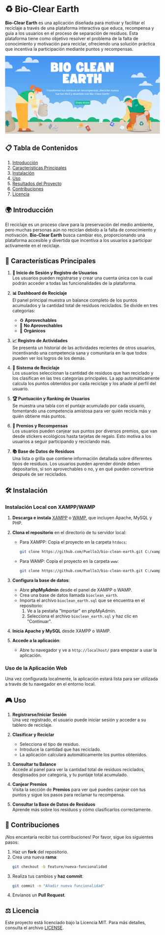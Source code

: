 # ♻️ Bio-Clear Earth

**Bio-Clear Earth** es una aplicación diseñada para motivar y facilitar el reciclaje a través de una plataforma interactiva que educa, recompensa y guía a los usuarios en el proceso de separación de residuos. Esta plataforma tiene como objetivo resolver el problema de la falta de conocimiento y motivación para reciclar, ofreciendo una solución práctica que incentiva la participación mediante puntos y recompensas.

![Banner Bio-Clear Earth](assets/img/Banners/banner1.png)

## 📋 Tabla de Contenidos
1. [Introducción](#introducción)
2. [Características Principales](#características-principales)
4. [Instalación](#instalación)
5. [Uso](#uso)
6. [Resultados del Proyecto](#resultados-del-proyecto)
7. [Contribuciones](#contribuciones)
8. [Licencia](#licencia)

## 🌍 Introducción

El reciclaje es un proceso clave para la preservación del medio ambiente, pero muchas personas aún no reciclan debido a la falta de conocimiento y motivación. **Bio-Clear Earth** busca cambiar eso, proporcionando una plataforma accesible y divertida que incentiva a los usuarios a participar activamente en el reciclaje.

## 🚀 Características Principales

1. **🔑 Inicio de Sesión y Registro de Usuarios**  
   Los usuarios pueden registrarse y crear una cuenta única con la cual podrán acceder a todas las funcionalidades de la plataforma. 

2. **📊 Dashboard de Reciclaje**  
   El panel principal muestra un balance completo de los puntos acumulados y la cantidad total de residuos reciclados. Se divide en tres categorías:
   - ♻️ **Aprovechables**
   - 🚮 **No Aprovechables**
   - 🍂 **Orgánicos**

3. **📈 Registro de Actividades**  
   Se presenta un historial de las actividades recientes de otros usuarios, incentivando una competencia sana y comunitaria en la que todos pueden ver los logros de los demás.

4. **🔄 Sistema de Reciclaje**  
   Los usuarios seleccionan la cantidad de residuos que han reciclado y los clasifican en las tres categorías principales. La app automáticamente calcula los puntos obtenidos por cada reciclaje y los añade al perfil del usuario.

5. **🏆 Puntuación y Ranking de Usuarios**  
   Se muestra una tabla con el puntaje acumulado por cada usuario, fomentando una competencia amistosa para ver quién recicla más y quién obtiene más puntos.

6. **🎁 Premios y Recompensas**  
   Los usuarios pueden canjear sus puntos por diversos premios, que van desde stickers ecológicos hasta tarjetas de regalo. Esto motiva a los usuarios a seguir participando y reciclando más.

7. **📚 Base de Datos de Residuos**  
   Una lista o grilla que contiene información detallada sobre diferentes tipos de residuos. Los usuarios pueden aprender dónde deben depositarlos, si son aprovechables o no, y en qué pueden convertirse después de ser reciclados.

## 🛠️ Instalación

### Instalación Local con XAMPP/WAMP

1. **Descarga e instala** [XAMPP](https://www.apachefriends.org/index.html) o [WAMP](https://www.wampserver.com/en/), que incluyen Apache, MySQL y PHP.

2. **Clona el repositorio** en el directorio de tu servidor local:
    - Para XAMPP: Copia el proyecto en la carpeta `htdocs`:
      ```bash
      git clone https://github.com/PuelloJ/bio-clean-earth.git C:/xampp/htdocs/bio-clear-earth
      ```
    - Para WAMP: Copia el proyecto en la carpeta `www`:
      ```bash
      git clone https://github.com/PuelloJ/bio-clean-earth.git C:/wamp64/www/bio-clear-earth
      ```

3. **Configura la base de datos**:
    - Abre **phpMyAdmin** desde el panel de XAMPP o WAMP.
    - Crea una base de datos llamada `bioclean_earth`.
    - Importa el archivo `bioclean_earth.sql` que se encuentra en el repositorio:
      1. Ve a la pestaña "Importar" en phpMyAdmin.
      2. Selecciona el archivo `bioclean_earth.sql` y haz clic en "Continuar".

5. **Inicia Apache y MySQL** desde XAMPP o WAMP.

6. **Accede a la aplicación**:
    - Abre tu navegador y ve a `http://localhost/` para empezar a usar la aplicación.

### Uso de la Aplicación Web
Una vez configurada localmente, la aplicación estará lista para ser utilizada a través de tu navegador en el entorno local.


## 🎮 Uso

1. **Registrarse/Iniciar Sesión**  
   Una vez registrado, el usuario puede iniciar sesión y acceder a su tablero de reciclaje.

2. **Clasificar y Reciclar**  
   - Selecciona el tipo de residuo.
   - Introduce la cantidad que has reciclado.
   - La aplicación calculará automáticamente los puntos obtenidos.

3. **Consultar tu Balance**  
   Accede al panel para ver la cantidad total de residuos reciclados, desglosados por categoría, y tu puntaje total acumulado.

4. **Canjear Premios**  
   Visita la sección de **Premios** para ver qué puedes canjear con tus puntos y sigue los pasos para reclamar tu recompensa.

5. **Consultar la Base de Datos de Residuos**  
   Aprende más sobre los residuos y cómo clasificarlos correctamente.

## 🤝 Contribuciones

¡Nos encantaría recibir tus contribuciones! Por favor, sigue los siguientes pasos:
1. Haz un **fork** del repositorio.
2. Crea una nueva **rama**:
    ```bash
    git checkout -b feature/nueva-funcionalidad
    ```
3. Realiza tus cambios y **haz commit**:
    ```bash
    git commit -m "Añadir nueva funcionalidad"
    ```
4. Envíanos un **Pull Request**.

## ⚖️ Licencia

Este proyecto está licenciado bajo la Licencia MIT. Para más detalles, consulta el archivo [LICENSE](LICENSE).
